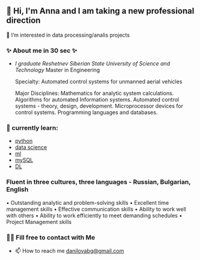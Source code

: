 ## 👋 Hi, I'm Anna and I am taking a new professional direction

👀 I’m interested in data processing/analis projects

### ✨ About me in 30 sec ✨ </center>

*  *I graduate Reshetnev Siberian State University of Science and Technology*
    Master in Engineering

    Specialty: 
    Automated control systems for unmanned aerial vehicles

    Major Disciplines: 
    Mathematics for analytic system calculations. Algorithms for automated Information systems. Automated control systems - theory, design, development. Microprocessor devices for control systems. Programming languages and databases.

### 🌱 currently learn:

   * [python](https://softuni.bg/) 
   * [data science](https://skillfactory.ru/) 
   * [ml](https://skillfactory.ru/)  
   * [mySQL](https://softuni.bg/) 
   * [DL](https://mipt.ru/science/labs/innovation/projects/deep_learning_school)


### Fluent in three cultures, three languages - Russian, Bulgarian, English

   • Outstanding analytic and problem-solving skills
   • Excellent time management skills
   • Effective communication skills
   • Ability to work well with others
   • Ability to work efficiently to meet demanding schedules
   • Project Management skills

### 🙌🏻 Fill free to contact with Me

* 📫 How to reach me danilovabg@gmail.com


